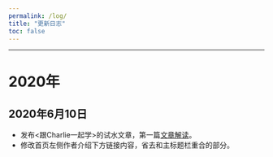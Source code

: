 ```yaml
---
permalink: /log/
title: "更新日志"
toc: false
---
```


---

# 2020年

## 2020年6月10日

* 发布<跟Charlie一起学>的试水文章，第一篇[文章解读](/paper/paper_stable_)。
* 修改首页左侧作者介绍下方链接内容，省去和主标题栏重合的部分。



